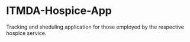 # ITMDA-Hospice-App
Tracking and sheduling application for those employed by the respective hospice service.
